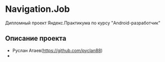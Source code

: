 # Navigation.Job

Дипломный проект Яндекс.Практикума по курсу "Android-разработчик"

## Описание проекта
- Руслан Атаев(https://github.com/pyclan88)
- 
